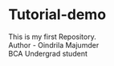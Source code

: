 # Tutorial-demo
This is my first Repository.
<br>
Author - Oindrila Majumder
<br>
BCA Undergrad student
